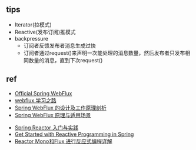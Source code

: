 
## tips
+ lterator(拉模式)
+ Reactive(发布订阅)推模式
+ backpressure
    - 订阅者反馈发布者消息生成过快
    - 订阅者通过request()来声明一次能处理的消息数量，然后发布者只发布相同数量的消息，直到下次request()

## ref
+ [Official Spring WebFlux](https://docs.spring.io/spring/docs/current/spring-framework-reference/web-reactive.html)
+ [webflux 学习之路](https://xwjie.github.io/webflux/webflux-study-path.html#lambda%E8%A1%A8%E8%BE%BE%E5%BC%8F%E4%B8%AD%E7%9A%84this)
+ [Spring WebFlux 的设计及工作原理剖析](https://learnku.com/articles/30263)
+ [Spring WebFlux 原理与适用场景](https://chinalhr.github.io/post/spring_webflux_principle/)
<!-- reactor -->
+ [Spring Reactor 入门与实践](https://www.jianshu.com/p/7ee89f70dfe5)
+ [Get Started with Reactive Programming in Spring](https://developer.okta.com/blog/2018/09/21/reactive-programming-with-spring)
+ [Reactor Mono和Flux 进行反应式编程详解](https://blog.csdn.net/ZYC88888/article/details/103679605)